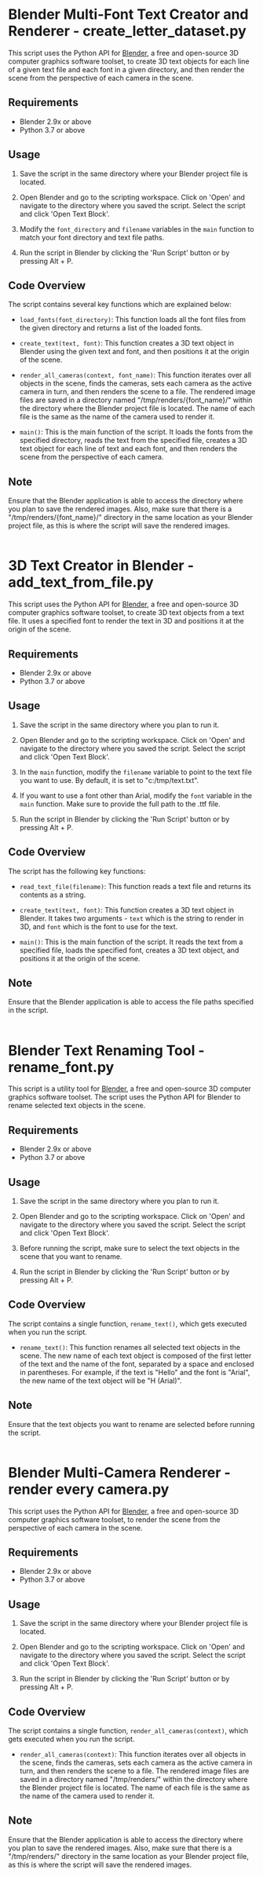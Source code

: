 # Blender Multi-Font Text Creator and Renderer - create_letter_dataset.py

This script uses the Python API for [Blender](https://www.blender.org/), a free and open-source 3D computer graphics software toolset, to create 3D text objects for each line of a given text file and each font in a given directory, and then render the scene from the perspective of each camera in the scene.

## Requirements

- Blender 2.9x or above
- Python 3.7 or above

## Usage

1. Save the script in the same directory where your Blender project file is located.

2. Open Blender and go to the scripting workspace. Click on 'Open' and navigate to the directory where you saved the script. Select the script and click 'Open Text Block'.

3. Modify the `font_directory` and `filename` variables in the `main` function to match your font directory and text file paths.

4. Run the script in Blender by clicking the 'Run Script' button or by pressing Alt + P.

## Code Overview

The script contains several key functions which are explained below:

- `load_fonts(font_directory)`: This function loads all the font files from the given directory and returns a list of the loaded fonts.

- `create_text(text, font)`: This function creates a 3D text object in Blender using the given text and font, and then positions it at the origin of the scene.

- `render_all_cameras(context, font_name)`: This function iterates over all objects in the scene, finds the cameras, sets each camera as the active camera in turn, and then renders the scene to a file. The rendered image files are saved in a directory named "/tmp/renders/{font_name}/" within the directory where the Blender project file is located. The name of each file is the same as the name of the camera used to render it.

- `main()`: This is the main function of the script. It loads the fonts from the specified directory, reads the text from the specified file, creates a 3D text object for each line of text and each font, and then renders the scene from the perspective of each camera.

## Note

Ensure that the Blender application is able to access the directory where you plan to save the rendered images. Also, make sure that there is a "/tmp/renders/{font_name}/" directory in the same location as your Blender project file, as this is where the script will save the rendered images.
<br>
<br>



# 3D Text Creator in Blender - add_text_from_file.py

This script uses the Python API for [Blender](https://www.blender.org/), a free and open-source 3D computer graphics software toolset, to create 3D text objects from a text file. It uses a specified font to render the text in 3D and positions it at the origin of the scene.

## Requirements

- Blender 2.9x or above
- Python 3.7 or above

## Usage

1. Save the script in the same directory where you plan to run it.

2. Open Blender and go to the scripting workspace. Click on 'Open' and navigate to the directory where you saved the script. Select the script and click 'Open Text Block'.

3. In the `main` function, modify the `filename` variable to point to the text file you want to use. By default, it is set to "c:/tmp/text.txt".

4. If you want to use a font other than Arial, modify the `font` variable in the `main` function. Make sure to provide the full path to the .ttf file. 

5. Run the script in Blender by clicking the 'Run Script' button or by pressing Alt + P.

## Code Overview

The script has the following key functions:

- `read_text_file(filename)`: This function reads a text file and returns its contents as a string.

- `create_text(text, font)`: This function creates a 3D text object in Blender. It takes two arguments - `text` which is the string to render in 3D, and `font` which is the font to use for the text.

- `main()`: This is the main function of the script. It reads the text from a specified file, loads the specified font, creates a 3D text object, and positions it at the origin of the scene.

## Note

Ensure that the Blender application is able to access the file paths specified in the script.
<br>
<br>

# Blender Text Renaming Tool - rename_font.py


This script is a utility tool for [Blender](https://www.blender.org/), a free and open-source 3D computer graphics software toolset. The script uses the Python API for Blender to rename selected text objects in the scene.

## Requirements

- Blender 2.9x or above
- Python 3.7 or above

## Usage

1. Save the script in the same directory where you plan to run it.

2. Open Blender and go to the scripting workspace. Click on 'Open' and navigate to the directory where you saved the script. Select the script and click 'Open Text Block'.

3. Before running the script, make sure to select the text objects in the scene that you want to rename.

4. Run the script in Blender by clicking the 'Run Script' button or by pressing Alt + P.

## Code Overview

The script contains a single function, `rename_text()`, which gets executed when you run the script.

- `rename_text()`: This function renames all selected text objects in the scene. The new name of each text object is composed of the first letter of the text and the name of the font, separated by a space and enclosed in parentheses. For example, if the text is "Hello" and the font is "Arial", the new name of the text object will be "H (Arial)".

## Note

Ensure that the text objects you want to rename are selected before running the script.
<br>
<br>
# Blender Multi-Camera Renderer - render every camera.py

This script uses the Python API for [Blender](https://www.blender.org/), a free and open-source 3D computer graphics software toolset, to render the scene from the perspective of each camera in the scene.

## Requirements

- Blender 2.9x or above
- Python 3.7 or above

## Usage

1. Save the script in the same directory where your Blender project file is located.

2. Open Blender and go to the scripting workspace. Click on 'Open' and navigate to the directory where you saved the script. Select the script and click 'Open Text Block'.

3. Run the script in Blender by clicking the 'Run Script' button or by pressing Alt + P.

## Code Overview

The script contains a single function, `render_all_cameras(context)`, which gets executed when you run the script.

- `render_all_cameras(context)`: This function iterates over all objects in the scene, finds the cameras, sets each camera as the active camera in turn, and then renders the scene to a file. The rendered image files are saved in a directory named "/tmp/renders/" within the directory where the Blender project file is located. The name of each file is the same as the name of the camera used to render it.

## Note

Ensure that the Blender application is able to access the directory where you plan to save the rendered images. Also, make sure that there is a "/tmp/renders/" directory in the same location as your Blender project file, as this is where the script will save the rendered images.
